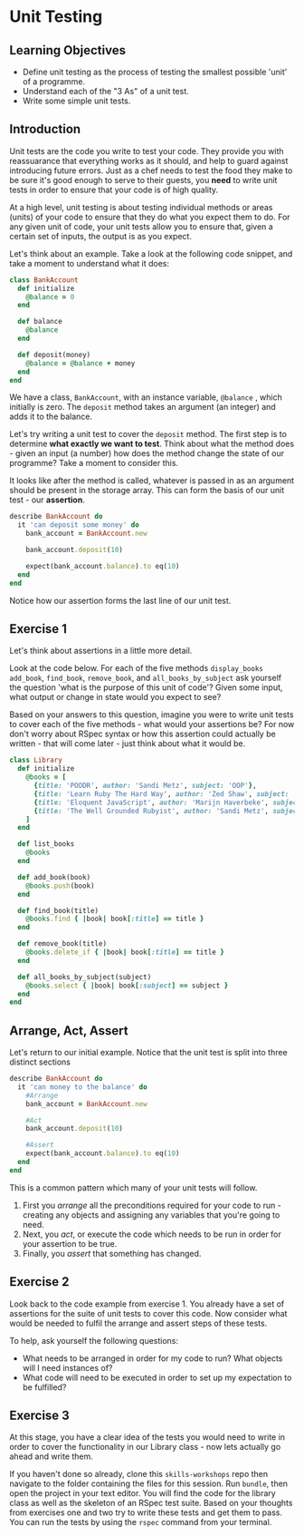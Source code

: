 # Unit Testing

## Learning Objectives
- Define unit testing as the process of testing the smallest possible 'unit' of a programme.
- Understand each of the "3 As" of a unit test.
- Write some simple unit tests.

## Introduction
Unit tests are the code you write to test your code. They provide you with reassuarance that everything works as it should, and help to guard against introducing future errors. Just as a chef needs to test the food they make to be sure it's good enough to serve to their guests, you **need** to write unit tests in order to ensure that your code is of high quality.

At a high level, unit testing is about testing individual methods or areas (units) of your code to ensure that they do what you expect them to do. For any given unit of code, your unit tests allow you to ensure that, given a certain set of inputs, the output is as you expect.

Let's think about an example. Take a look at the following code snippet, and take a moment to understand what it does:

```ruby
class BankAccount
  def initialize
    @balance = 0
  end

  def balance
    @balance
  end

  def deposit(money)
    @balance = @balance + money
  end
end
```

We have a class, `BankAccount`, with an instance variable, `@balance` , which initially is zero. The `deposit` method takes an argument (an integer) and adds it to the balance.

Let's try writing a unit test to cover the `deposit` method. The first step is to determine **what exactly we want to test**. Think about what the method does - given an input (a number) how does the method change the state of our programme? Take a moment to consider this.

It looks like after the method is called, whatever is passed in as an argument should be present in the storage array. This can form the basis of our unit test - our **assertion**.

```ruby
describe BankAccount do
  it 'can deposit some money' do
    bank_account = BankAccount.new

    bank_account.deposit(10)

    expect(bank_account.balance).to eq(10)
  end
end
```

Notice how our assertion forms the last line of our unit test.

## Exercise 1
Let's think about assertions in a little more detail.

Look at the code below. For each of the five methods `display_books` `add_book`, `find_book`, `remove_book`, and `all_books_by_subject` ask yourself the question 'what is the purpose of this unit of code'? Given some input, what output or change in state would you expect to see?

Based on your answers to this question, imagine you were to write unit tests to cover each of the five methods - what would your assertions be? For now don't worry about RSpec syntax or how this assertion could actually be written - that will come later - just think about what it would be.

```ruby
class Library
  def initialize
    @books = [
      {title: 'POODR', author: 'Sandi Metz', subject: 'OOP'},
      {title: 'Learn Ruby The Hard Way', author: 'Zed Shaw', subject: 'Ruby'},
      {title: 'Eloquent JavaScript', author: 'Marijn Haverbeke', subject: 'JS'},
      {title: 'The Well Grounded Rubyist', author: 'Sandi Metz', subject: 'Ruby'},
    ]
  end

  def list_books
    @books
  end

  def add_book(book)
    @books.push(book)
  end

  def find_book(title)
    @books.find { |book| book[:title] == title }
  end

  def remove_book(title)
    @books.delete_if { |book| book[:title] == title }
  end

  def all_books_by_subject(subject)
    @books.select { |book| book[:subject] == subject }
  end
end
```

## Arrange, Act, Assert

Let's return to our initial example. Notice that the unit test is split into three distinct sections


```ruby
describe BankAccount do
  it 'can money to the balance' do
    #Arrange
    bank_account = BankAccount.new

    #Act
    bank_account.deposit(10)

    #Assert
    expect(bank_account.balance).to eq(10)
  end
end
```

This is a common pattern which many of your unit tests will follow.

1. First you *arrange* all the preconditions required for your code to run - creating any objects and assigning any variables that you're going to need.
1. Next, you *act*, or execute the code which needs to be run in order for your assertion to be true.
1. Finally, you *assert* that something has changed.

## Exercise 2

Look back to the code example from exercise 1. You already have a set of assertions for the suite of unit tests to cover this code. Now consider what would be needed to fulfil the arrange and assert steps of these tests.

To help, ask yourself the following questions:
- What needs to be arranged in order for my code to run? What objects will I need instances of?
- What code will need to be executed in order to set up my expectation to be fulfilled?

## Exercise 3

At this stage, you have a clear idea of the tests you would need to write in order to cover the functionality in our Library class - now lets actually go ahead and write them.

If you haven't done so already, clone this `skills-workshops` repo then navigate to the folder containing the files for this session. Run `bundle`, then open the project in your text editor. You will find the code for the library class as well as the skeleton of an RSpec test suite. Based on your thoughts from exercises one and two try to write these tests and get them to pass. You can run the tests by using the `rspec` command from your terminal.
